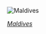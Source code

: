 
![Maldives](https://www.gstatic.com/prettyearth/assets/full/1915.jpg)

*[Maldives](https://www.google.com/maps/@4.250097,73.544465,18z/data=!3m1!1e3)*
